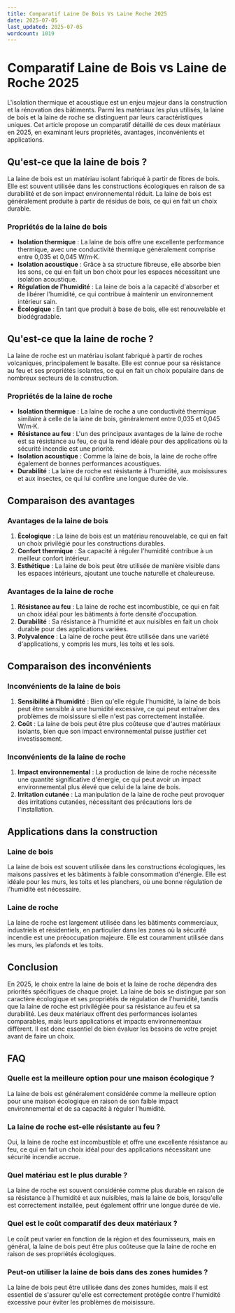 ```yaml
---
title: Comparatif Laine De Bois Vs Laine Roche 2025
date: 2025-07-05
last_updated: 2025-07-05
wordcount: 1019
---
```


# Comparatif Laine de Bois vs Laine de Roche 2025

L'isolation thermique et acoustique est un enjeu majeur dans la construction et la rénovation des bâtiments. Parmi les matériaux les plus utilisés, la laine de bois et la laine de roche se distinguent par leurs caractéristiques uniques. Cet article propose un comparatif détaillé de ces deux matériaux en 2025, en examinant leurs propriétés, avantages, inconvénients et applications.

## Qu'est-ce que la laine de bois ?

La laine de bois est un matériau isolant fabriqué à partir de fibres de bois. Elle est souvent utilisée dans les constructions écologiques en raison de sa durabilité et de son impact environnemental réduit. La laine de bois est généralement produite à partir de résidus de bois, ce qui en fait un choix durable.

### Propriétés de la laine de bois

- **Isolation thermique** : La laine de bois offre une excellente performance thermique, avec une conductivité thermique généralement comprise entre 0,035 et 0,045 W/m·K.
- **Isolation acoustique** : Grâce à sa structure fibreuse, elle absorbe bien les sons, ce qui en fait un bon choix pour les espaces nécessitant une isolation acoustique.
- **Régulation de l'humidité** : La laine de bois a la capacité d'absorber et de libérer l'humidité, ce qui contribue à maintenir un environnement intérieur sain.
- **Écologique** : En tant que produit à base de bois, elle est renouvelable et biodégradable.

## Qu'est-ce que la laine de roche ?

La laine de roche est un matériau isolant fabriqué à partir de roches volcaniques, principalement le basalte. Elle est connue pour sa résistance au feu et ses propriétés isolantes, ce qui en fait un choix populaire dans de nombreux secteurs de la construction.

### Propriétés de la laine de roche

- **Isolation thermique** : La laine de roche a une conductivité thermique similaire à celle de la laine de bois, généralement entre 0,035 et 0,045 W/m·K.
- **Résistance au feu** : L'un des principaux avantages de la laine de roche est sa résistance au feu, ce qui la rend idéale pour des applications où la sécurité incendie est une priorité.
- **Isolation acoustique** : Comme la laine de bois, la laine de roche offre également de bonnes performances acoustiques.
- **Durabilité** : La laine de roche est résistante à l'humidité, aux moisissures et aux insectes, ce qui lui confère une longue durée de vie.

## Comparaison des avantages

### Avantages de la laine de bois

1. **Écologique** : La laine de bois est un matériau renouvelable, ce qui en fait un choix privilégié pour les constructions durables.
2. **Confort thermique** : Sa capacité à réguler l'humidité contribue à un meilleur confort intérieur.
3. **Esthétique** : La laine de bois peut être utilisée de manière visible dans les espaces intérieurs, ajoutant une touche naturelle et chaleureuse.

### Avantages de la laine de roche

1. **Résistance au feu** : La laine de roche est incombustible, ce qui en fait un choix idéal pour les bâtiments à forte densité d'occupation.
2. **Durabilité** : Sa résistance à l'humidité et aux nuisibles en fait un choix durable pour des applications variées.
3. **Polyvalence** : La laine de roche peut être utilisée dans une variété d'applications, y compris les murs, les toits et les sols.

## Comparaison des inconvénients

### Inconvénients de la laine de bois

1. **Sensibilité à l'humidité** : Bien qu'elle régule l'humidité, la laine de bois peut être sensible à une humidité excessive, ce qui peut entraîner des problèmes de moisissure si elle n'est pas correctement installée.
2. **Coût** : La laine de bois peut être plus coûteuse que d'autres matériaux isolants, bien que son impact environnemental puisse justifier cet investissement.

### Inconvénients de la laine de roche

1. **Impact environnemental** : La production de laine de roche nécessite une quantité significative d'énergie, ce qui peut avoir un impact environnemental plus élevé que celui de la laine de bois.
2. **Irritation cutanée** : La manipulation de la laine de roche peut provoquer des irritations cutanées, nécessitant des précautions lors de l'installation.

## Applications dans la construction

### Laine de bois

La laine de bois est souvent utilisée dans les constructions écologiques, les maisons passives et les bâtiments à faible consommation d'énergie. Elle est idéale pour les murs, les toits et les planchers, où une bonne régulation de l'humidité est nécessaire.

### Laine de roche

La laine de roche est largement utilisée dans les bâtiments commerciaux, industriels et résidentiels, en particulier dans les zones où la sécurité incendie est une préoccupation majeure. Elle est couramment utilisée dans les murs, les plafonds et les toits.

## Conclusion

En 2025, le choix entre la laine de bois et la laine de roche dépendra des priorités spécifiques de chaque projet. La laine de bois se distingue par son caractère écologique et ses propriétés de régulation de l'humidité, tandis que la laine de roche est privilégiée pour sa résistance au feu et sa durabilité. Les deux matériaux offrent des performances isolantes comparables, mais leurs applications et impacts environnementaux diffèrent. Il est donc essentiel de bien évaluer les besoins de votre projet avant de faire un choix.

## FAQ

### Quelle est la meilleure option pour une maison écologique ?

La laine de bois est généralement considérée comme la meilleure option pour une maison écologique en raison de son faible impact environnemental et de sa capacité à réguler l'humidité.

### La laine de roche est-elle résistante au feu ?

Oui, la laine de roche est incombustible et offre une excellente résistance au feu, ce qui en fait un choix idéal pour des applications nécessitant une sécurité incendie accrue.

### Quel matériau est le plus durable ?

La laine de roche est souvent considérée comme plus durable en raison de sa résistance à l'humidité et aux nuisibles, mais la laine de bois, lorsqu'elle est correctement installée, peut également offrir une longue durée de vie.

### Quel est le coût comparatif des deux matériaux ?

Le coût peut varier en fonction de la région et des fournisseurs, mais en général, la laine de bois peut être plus coûteuse que la laine de roche en raison de ses propriétés écologiques.

### Peut-on utiliser la laine de bois dans des zones humides ?

La laine de bois peut être utilisée dans des zones humides, mais il est essentiel de s'assurer qu'elle est correctement protégée contre l'humidité excessive pour éviter les problèmes de moisissure.